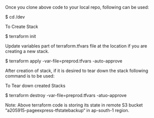 Once you clone above code to your local repo, following can be used:

$ cd /dev

To Create Stack

$ terraform init

Update variables part of terraform.tfvars file at the location if you are creating a new stack.

$ terraform apply -var-file=preprod.tfvars -auto-approve

After creation of stack, if it is desired to tear down the stack following command is to be used:


To Tear down created Stacks

$ terraform destroy -var-file=preprod.tfvars -atuo-approve

Note: Above terraform code is storing its state in remote S3 bucket “a205915-pageexpress-tfstatebackup“ in ap-south-1 region.
